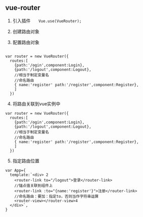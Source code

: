 ## vue-router

  1. 引入插件
  `    Vue.use(VueRouter);
`

  2. 创建路由对象
  3. 配置路由对象

  ```

  var router = new VueRouter({
    routes:[
      {path:'/ogin',component:Login},
      {path:'/logout',component:Logout},
      //相当于制定变量名
      //命名路由
      { name:'register' path:'/register',component:Register},
      ]
    })
  ```

  4. 将路由关联到vue实例中
  ```
  var router = new VueRouter({
    routes:[
      {path:'/ogin',component:Login},
      {path:'/logout',component:Logout},
      //相当于制定变量名
      //命名路由
      { name:'register' path:'/register',component:Register},
      ]
    })
  ```

  5. 指定路由位置

  ```
  var App={
    template:`<div> 2
      <router-link to="/logout">登录</router-link>
      //锚点值关联到组件上
      <router-link :to="{name:'register'}">注册</router-link>
      //命名路由：要加：指定to，否则当作字符串运算
      <router-view></router-view>4
    </div>`,
  }
  ```

